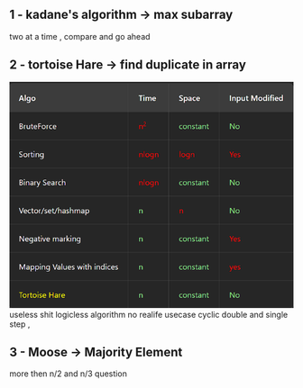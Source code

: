 ## 1 -  kadane's algorithm -> max subarray 
two at a time , compare and go ahead 

## 2 - tortoise Hare -> find duplicate in array 
![alt text](./images/tortoisehare.png)
useless shit logicless algorithm no realife usecase 
cyclic double and single step , 

## 3 - Moose -> Majority Element
more then n/2 and n/3 question 
